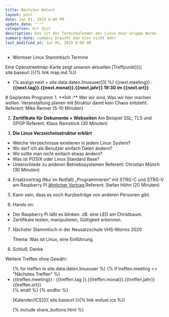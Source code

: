 ```yaml
---
title: Nächster Wolust
layout: post
date: Jan 01, 2019 8:00 PM
update_date: "''"
categories: Ort Zeit
description: Das ist der Terminkalender der Linux User Gruppe Worms
summary-date: summary braucht man hier nicht mehr
last_modified_at: Jun 05, 2019 6:00 AM
---
```


<ul>
<li>Wormser Linux Stammtisch Termine</li>
</ul>
<!--Wer sich für Linux oder andere freie Betriebssysteme interessiert und aus der Gegend in und um Worms kommt, der ist bei uns herzlich willkommen. Stelle Deine Projekte, Probleme und Lösungen vor! Tipps für Anfänger und Umsteiger. -->

Eine Openstreetmap-Karte zeigt unseren aktuellen [Treffpunkt]({{ site.baseurl }}{% link map.md %})

<ul>
<li>
{% assign next = site.data.daten.linuxuser[0] %}
{{next.meeting}} :
<strong> {{next.tag}}.{{next.monat}}.{{next.jahr}} 19:30 im {{next.ort}} </strong>
</li></ul>
# Geplantes Programm
1. **Init :** Wer wir sind. Was wir hier machen wollen. Veranstaltung planen mit Struktur damit kein Chaos entsteht. Referent: Mike Renner  (5-10 Minuten)

2. **Zertifikate  für Dokumente + Webseiten**
    Am Beispiel SSL, TLS und GPGP
   Referent: Klaus Ramstöck  (30 Minuten)

3. **Die Linux Verzeichnisstruktur erklärt**
- Welche Verzeichnisse existieren in jedem Linux System?
- Wo darf ich als Benutzer einfach Daten ändern?
- Wo sollte man nicht einfach etwas ändern?
- Was ist POSIX oder Linux Standard Base?
- Unterschiede zu anderen Betriebssystemen
Referent: Christian Münch (30 Minuten)

4. Ersatzvortrag  (Nur im Notfall)
    „Programmieren“ mit  STRG-C  und STRG-V am Raspberry Pi
    [ähnlicher Vortrag ]( https://youtu.be/jHTqgAL3Rqo)
    Referent: Stefan Höhn  (20 Minuten)

5. Kann sein, dass es noch Kurzbeiträge von anderen Personen gibt.

6.  Hands on:
- Der Raspberry Pi läßt es blinken. zB. eine LED am Christbaum.
- Zertifikate testen, manipulieren, Gültigkeit erkennen.

7. Nächster Stammtisch in der Neusatzschule VHS-Worms 2020

    Thema: Was ist Linux, eine Einführung.

 8. Schluß, Danke

Weitere Treffen ohne Gewähr:
<ul>
{% for treffen  in site.data.daten.linuxuser %}
   {% if treffen.meeting <> "Nächstes Treffen" %}
 <li>
 {{treffen.meeting}} :
     {{treffen.tag }}.{{treffen.monat}}.{{treffen.jahr}} {{treffen.ort}}
 </li>  
  {% endif %}
{% endfor %}


[Kalender/ICS]({{ site.baseurl }}{% link wolust.ics %})


{% include share_buttons.html %}